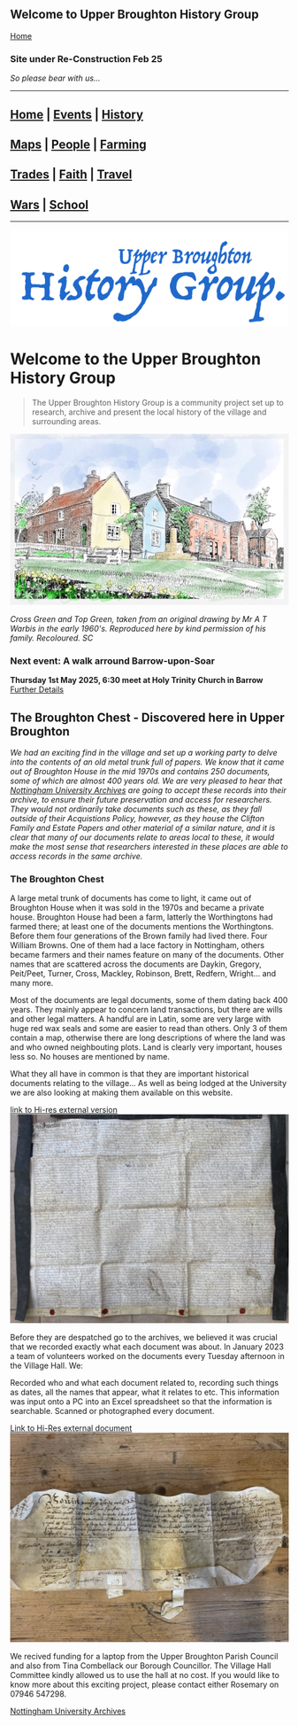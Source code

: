 ## Welcome to Upper Broughton History Group

[Home](https://simon-scmp.github.io/Upper-Broughton-History/)
### Site under Re-Construction Feb 25 
*So please bear with us…*

---
## [Home](index.md) | [Events](/Events/events.md) | [History](/History/walking.md)
## [Maps](/Maps/maps.md) | [People](/People/people.md) | [Farming](/Farming/Early_Farming.md)
## [Trades](/Trades/Baileys.md) | [Faith](/Faith/faith.md) | [Travel](/Travel/railway_accident.md)
## [Wars](/Wars/wars.md) | [School](/School/School_History.md)

---

![UB History Group logo](Home/UBHistory_Group_600.png)



# Welcome to the Upper Broughton History Group

>The Upper Broughton History Group is a community project set up to research, archive and present the local history of the village and surrounding areas.

<img src="Home/Pi_Draw_colour_web.webp" alt="drawing" width="800"/>

*Cross Green and Top Green, taken from an original drawing by Mr A T Warbis in the early 1960's. Reproduced here by kind permission of his family. Recoloured. SC*

### Next event: A walk arround Barrow-upon-Soar
**Thursday 1st May 2025, 6:30 meet at Holy Trinity Church in Barrow**
[Further Details](/Events/events.md)


## The Broughton Chest - Discovered here in Upper Broughton

*We had an exciting find in the village and set up a working party to delve into the contents of an old metal trunk full of papers. We know that it came out of Broughton House in the mid 1970s and contains 250 documents, some of which are almost 400 years old. We are very pleased to hear that [Nottingham University Archives](https://www.nottingham.ac.uk/manuscriptsandspecialcollections/collections/allcollections/university.aspx) are going to accept these records into their archive, to ensure their future preservation and access for researchers. They would not ordinarily take documents such as these, as they fall outside of their Acquistions Policy, however, as they house the Clifton Family and Estate Papers and other material of a similar nature, and it is clear that many of our documents relate to areas local to these, it would make the most sense that researchers interested in these places are able to access records in the same archive.*

### The Broughton Chest

A large metal trunk of documents has come to light, it came out of Broughton House when it was sold in the 1970s and became a private house. Broughton House had been a farm, latterly the Worthingtons had farmed there; at least one of the documents mentions the Worthingtons. Before them four generations of the Brown family had lived there. Four William Browns. One of them had a lace factory in Nottingham, others became farmers and their names feature on many of the documents. Other names that are scattered across the documents are Daykin, Gregory, Peit/Peet, Turner, Cross, Mackley, Robinson, Brett, Redfern, Wright… and many more.

Most of the documents are legal documents, some of them dating back 400 years. They mainly appear to concern land transactions, but there are wills and other legal matters. A handful are in Latin, some are very large with huge red wax seals and some are easier to read than others. Only 3 of them contain a map, otherwise there are long descriptions of where the land was and who owned neighbouting plots. Land is clearly very important, houses less so. No houses are mentioned by name.

What they all have in common is that they are important historical documents relating to the village… As well as being lodged at the University we are also looking at making them available on this website.

[link to Hi-res external version![Legal Document 1](Home/Doc1.png)](https://drive.google.com/file/d/1BgCuPgpLaJxIizVXMB41hyct79dm4saH/view?usp=sharing)

Before they are despatched go to the archives, we believed it was crucial that we recorded exactly what each document was about. In January 2023 a team of volunteers worked on the documents every Tuesday afternoon in the Village Hall. We:

Recorded who and what each document related to, recording such things as dates, all the names that appear, what it relates to etc. This information was input onto a PC into an Excel spreadsheet so that the information is searchable.
Scanned or photographed every document.

[Link to Hi-Res external document![Legal two](Home/Doc2.png)](https://drive.google.com/file/d/1qJwWfbXcz_hpzKzPiK-2013sXPf_G7NS/view?usp=sharing)

We recived funding for a laptop from the Upper Broughton Parish Council and also from Tina Combellack our Borough Councillor. The Village Hall Committee kindly allowed us to use the hall at no cost. If you would like to know more about this exciting project, please contact either Rosemary on 07946 547298.

[Nottingham University Archives](https://www.nottingham.ac.uk/manuscriptsandspecialcollections/collections/allcollections/university.aspx)




